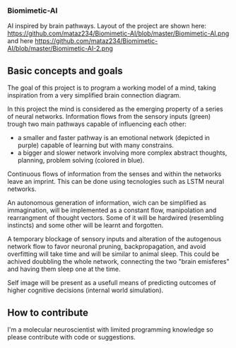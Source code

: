 
### Biomimetic-AI
AI inspired by brain pathways.
Layout of the project are shown here: 
https://github.com/mataz234/Biomimetic-AI/blob/master/Biomimetic-AI.png and here https://github.com/mataz234/Biomimetic-AI/blob/master/Biomimetic-AI-2.png
## Basic concepts and goals
The goal of this project is to program a working model of a mind, taking inspiration from a very simplified brain connection diagram.

In this project the mind is considered as the emerging property of a series of neural networks. Information flows from the sensory inputs (green) trough two main pathways capable of influencing each other: 
- a smaller and faster pathway is an emotional network (depicted in purple) capable of learning but with many constrains.
- a bigger and slower network involving more complex abstract thoughts, planning, problem solving (colored in blue).

Continuous flows of information from the senses and within the networks leave an imprint. This can be done using tecnologies such as LSTM neural networks. 

An autonomous generation of information, wich can be simplified as immagination, will be implemented as a constant flow, manipolation and rearrangment of thought vectors. Some of it will be hardwired (resembling instincts) and some other will be learnt and forgotten.

A temporary blockage of sensory inputs and alteration of the autogenous network flow to favor neuronal pruning, backpropagation, and avoid overfitting will take time and will be similar to animal sleep. This could be achived doubbling the whole network, connecting the two "brain emisferes" and having them sleep one at the time.

Self image will be present as a usefull means of predicting outcomes of higher cognitive decisions (internal world simulation).

## How to contribute
I'm a molecular neuroscientist with limited programming knowledge so please contribute with code or suggestions.
